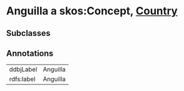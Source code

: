 # Anguilla a skos:Concept, [Country](/0.1/Country)

## Subclasses

## Annotations

|||
|-----|-----|
|ddbjLabel|Anguilla|
|rdfs:label|Anguilla|

